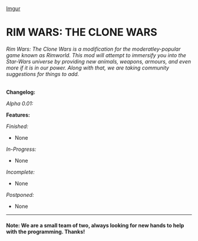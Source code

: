 [Imgur](http://i.imgur.com/JQqA3TQ.png)
# RIM WARS: THE CLONE WARS
###### Rim Wars: The Clone Wars is a modification for the moderatley-popular game known as Rimworld. This mod will attempt to immersify you into the Star-Wars universe by providing new animals, weapons, armours, and even more if it is in our power. Along with that, we are taking community suggestions for things to add.

**Changelog:**

*Alpha 0.01:*

**Features:**

*Finished:*
- None

*In-Progress:*
- None

*Incomplete:*
- None

*Postponed:*
- None

-------------------------------

#### Note: We are a small team of two, always looking for new hands to help with the programming. Thanks!
